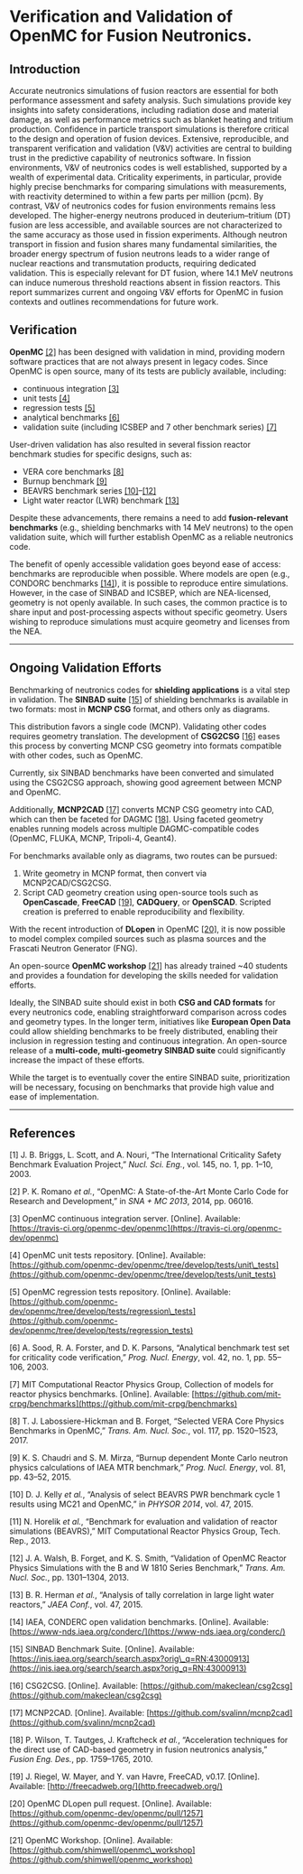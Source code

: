 # Verification and Validation of OpenMC for Fusion Neutronics.

## Introduction

Accurate neutronics simulations of fusion reactors are essential for both performance assessment and safety analysis.
Such simulations provide key insights into safety considerations, including radiation dose and material damage, as well as performance metrics such as blanket heating and tritium production.
Confidence in particle transport simulations is therefore critical to the design and operation of fusion devices.
Extensive, reproducible, and transparent verification and validation (V&V) activities are central to building trust in the predictive capability of neutronics software.
In fission environments, V&V of neutronics codes is well established, supported by a wealth of experimental data.
Criticality experiments, in particular, provide highly precise benchmarks for comparing simulations with measurements, with reactivity determined to within a few parts per million (pcm).
By contrast, V&V of neutronics codes for fusion environments remains less developed.
The higher-energy neutrons produced in deuterium–tritium (DT) fusion are less accessible, and available sources are not characterized to the same accuracy as those used in fission experiments.
Although neutron transport in fission and fusion shares many fundamental similarities, the broader energy spectrum of fusion neutrons leads to a wider range of nuclear reactions and transmutation products, requiring dedicated validation.
This is especially relevant for DT fusion, where 14.1 MeV neutrons can induce numerous threshold reactions absent in fission reactors.
This report summarizes current and ongoing V&V efforts for OpenMC in fusion contexts and outlines recommendations for future work.

## Verification

**OpenMC** [[2]](#ref2) has been designed with validation in mind, providing modern software practices that are not always present in legacy codes. Since OpenMC is open source, many of its tests are publicly available, including:

* continuous integration [[3]](#ref3)
* unit tests [[4]](#ref4)
* regression tests [[5]](#ref5)
* analytical benchmarks [[6]](#ref6)
* validation suite (including ICSBEP and 7 other benchmark series) [[7]](#ref7)

User-driven validation has also resulted in several fission reactor benchmark studies for specific designs, such as:

* VERA core benchmarks [[8]](#ref8)
* Burnup benchmark [[9]](#ref9)
* BEAVRS benchmark series [[10]](#ref10)–[[12]](#ref12)
* Light water reactor (LWR) benchmark [[13]](#ref13)

Despite these advancements, there remains a need to add **fusion-relevant benchmarks** (e.g., shielding benchmarks with 14 MeV neutrons) to the open validation suite, which will further establish OpenMC as a reliable neutronics code.

The benefit of openly accessible validation goes beyond ease of access: benchmarks are reproducible when possible. Where models are open (e.g., CONDORC benchmarks [[14]](#ref14)), it is possible to reproduce entire simulations. However, in the case of SINBAD and ICSBEP, which are NEA-licensed, geometry is not openly available. In such cases, the common practice is to share input and post-processing aspects without specific geometry. Users wishing to reproduce simulations must acquire geometry and licenses from the NEA.

---

## Ongoing Validation Efforts

Benchmarking of neutronics codes for **shielding applications** is a vital step in validation. The **SINBAD suite** [[15]](#ref15) of shielding benchmarks is available in two formats: most in **MCNP CSG** format, and others only as diagrams.

This distribution favors a single code (MCNP). Validating other codes requires geometry translation. The development of **CSG2CSG** [[16]](#ref16) eases this process by converting MCNP CSG geometry into formats compatible with other codes, such as OpenMC.

Currently, six SINBAD benchmarks have been converted and simulated using the CSG2CSG approach, showing good agreement between MCNP and OpenMC.

Additionally, **MCNP2CAD** [[17]](#ref17) converts MCNP CSG geometry into CAD, which can then be faceted for DAGMC [[18]](#ref18). Using faceted geometry enables running models across multiple DAGMC-compatible codes (OpenMC, FLUKA, MCNP, Tripoli-4, Geant4).

For benchmarks available only as diagrams, two routes can be pursued:

1. Write geometry in MCNP format, then convert via MCNP2CAD/CSG2CSG.
2. Script CAD geometry creation using open-source tools such as **OpenCascade**, **FreeCAD** [[19]](#ref19), **CADQuery**, or **OpenSCAD**. Scripted creation is preferred to enable reproducibility and flexibility.

With the recent introduction of **DLopen** in OpenMC [[20]](#ref20), it is now possible to model complex compiled sources such as plasma sources and the Frascati Neutron Generator (FNG).

An open-source **OpenMC workshop** [[21]](#ref21) has already trained \~40 students and provides a foundation for developing the skills needed for validation efforts.

Ideally, the SINBAD suite should exist in both **CSG and CAD formats** for every neutronics code, enabling straightforward comparison across codes and geometry types. In the longer term, initiatives like **European Open Data** could allow shielding benchmarks to be freely distributed, enabling their inclusion in regression testing and continuous integration. An open-source release of a **multi-code, multi-geometry SINBAD suite** could significantly increase the impact of these efforts.

While the target is to eventually cover the entire SINBAD suite, prioritization will be necessary, focusing on benchmarks that provide high value and ease of implementation.

---
## References

<a name="ref1"></a>[1] J. B. Briggs, L. Scott, and A. Nouri, “The International Criticality Safety Benchmark Evaluation Project,” *Nucl. Sci. Eng.*, vol. 145, no. 1, pp. 1–10, 2003.

<a name="ref2"></a>[2] P. K. Romano *et al.*, “OpenMC: A State-of-the-Art Monte Carlo Code for Research and Development,” in *SNA + MC 2013*, 2014, pp. 06016.

<a name="ref3"></a>[3] OpenMC continuous integration server. \[Online]. Available: [https://travis-ci.org/openmc-dev/openmc](https://travis-ci.org/openmc-dev/openmc)

<a name="ref4"></a>[4] OpenMC unit tests repository. \[Online]. Available: [https://github.com/openmc-dev/openmc/tree/develop/tests/unit\_tests](https://github.com/openmc-dev/openmc/tree/develop/tests/unit_tests)

<a name="ref5"></a>[5] OpenMC regression tests repository. \[Online]. Available: [https://github.com/openmc-dev/openmc/tree/develop/tests/regression\_tests](https://github.com/openmc-dev/openmc/tree/develop/tests/regression_tests)

<a name="ref6"></a>[6] A. Sood, R. A. Forster, and D. K. Parsons, “Analytical benchmark test set for criticality code verification,” *Prog. Nucl. Energy*, vol. 42, no. 1, pp. 55–106, 2003.

<a name="ref7"></a>[7] MIT Computational Reactor Physics Group, Collection of models for reactor physics benchmarks. \[Online]. Available: [https://github.com/mit-crpg/benchmarks](https://github.com/mit-crpg/benchmarks)

<a name="ref8"></a>[8] T. J. Labossiere-Hickman and B. Forget, “Selected VERA Core Physics Benchmarks in OpenMC,” *Trans. Am. Nucl. Soc.*, vol. 117, pp. 1520–1523, 2017.

<a name="ref9"></a>[9] K. S. Chaudri and S. M. Mirza, “Burnup dependent Monte Carlo neutron physics calculations of IAEA MTR benchmark,” *Prog. Nucl. Energy*, vol. 81, pp. 43–52, 2015.

<a name="ref10"></a>[10] D. J. Kelly *et al.*, “Analysis of select BEAVRS PWR benchmark cycle 1 results using MC21 and OpenMC,” in *PHYSOR 2014*, vol. 47, 2015.

<a name="ref11"></a>[11] N. Horelik *et al.*, “Benchmark for evaluation and validation of reactor simulations (BEAVRS),” MIT Computational Reactor Physics Group, Tech. Rep., 2013.

<a name="ref12"></a>[12] J. A. Walsh, B. Forget, and K. S. Smith, “Validation of OpenMC Reactor Physics Simulations with the B and W 1810 Series Benchmark,” *Trans. Am. Nucl. Soc.*, pp. 1301–1304, 2013.

<a name="ref13"></a>[13] B. R. Herman *et al.*, “Analysis of tally correlation in large light water reactors,” *JAEA Conf.*, vol. 47, 2015.

<a name="ref14"></a>[14] IAEA, CONDERC open validation benchmarks. \[Online]. Available: [https://www-nds.iaea.org/conderc/](https://www-nds.iaea.org/conderc/)

<a name="ref15"></a>[15] SINBAD Benchmark Suite. \[Online]. Available: [https://inis.iaea.org/search/search.aspx?orig\_q=RN:43000913](https://inis.iaea.org/search/search.aspx?orig_q=RN:43000913)

<a name="ref16"></a>[16] CSG2CSG. \[Online]. Available: [https://github.com/makeclean/csg2csg](https://github.com/makeclean/csg2csg)

<a name="ref17"></a>[17] MCNP2CAD. \[Online]. Available: [https://github.com/svalinn/mcnp2cad](https://github.com/svalinn/mcnp2cad)

<a name="ref18"></a>[18] P. Wilson, T. Tautges, J. Kraftcheck *et al.*, “Acceleration techniques for the direct use of CAD-based geometry in fusion neutronics analysis,” *Fusion Eng. Des.*, pp. 1759–1765, 2010.

<a name="ref19"></a>[19] J. Riegel, W. Mayer, and Y. van Havre, FreeCAD, v0.17. \[Online]. Available: [http://freecadweb.org/](http.freecadweb.org/)

<a name="ref20"></a>[20] OpenMC DLopen pull request. \[Online]. Available: [https://github.com/openmc-dev/openmc/pull/1257](https://github.com/openmc-dev/openmc/pull/1257)

<a name="ref21"></a>[21] OpenMC Workshop. \[Online]. Available: [https://github.com/shimwell/openmc\_workshop](https://github.com/shimwell/openmc_workshop)